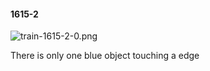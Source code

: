 #### 1615-2
![train-1615-2-0.png](https://github.com/lil-lab/nlvr/raw/master/nlvr/train/images/18/train-1615-2-0.png "train-1615-2-0.png")

There is only one blue object touching a edge